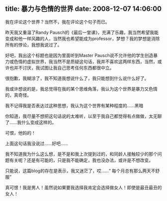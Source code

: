 title: 暴力与色情的世界
date: 2008-12-07 14:06:00
---

我在评论这个世界？当然不，我在评论这个句子而已。

昨天我又重温了Randy Pausch的《最后一堂课》，充满了乐趣，我当然希望我能变成和他一样风趣的人，当然我也希望能成为professor，梦想？我的梦想是消除所有的悖论，我想我说过了。

好吧，我出这个标题也是因为里面听到Master Pausch说不允许他的学生创造暴力或色情的虚拟世界，我当然不是质疑这句话，我并不喜欢这两样东西，当然，或许也并不讨厌，我试图让我自己思考任何东西都很中立。

很抱歉，我糊涂了，我不知道我想说什么了，我只能想到什么说什么好了。

我或许想说的是，我总觉得在我的某个思维角落，我认为这个世界是暴力又色情的，真奇怪。

我不记得我是否表达过这种思想，我认为这个世界有某种程度的……黑暗

你知道，我尽量不想把这句话说的太难听，以至于我自己都觉得有点做做，太无聊了……我什么变成这样的。

可恨，他妈的！

上面这句话我没说过……好吧……

我不知道我为什么这么想，是不是和我上次提到过的，和同龄人接触较少的那个问题有关呢？还是有可能的，只是我不能确定，我也没办法，或许是不想改变。

只能说，这篇blog的存在是表示，我又迷茫了，哎……“ 每个月总有那么两天不舒服”

真可恨！我是男人！虽然说如果要我选择我肯定会选择做女人！即使是最丑最丑的女人！